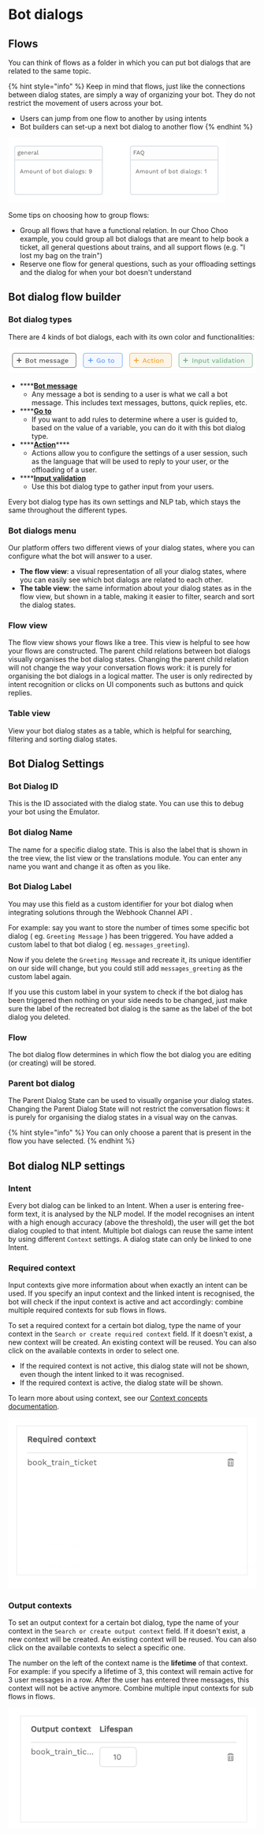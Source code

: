 # Bot dialogs

## Flows

You can think of flows as a folder in which you can put bot dialogs that are related to the same topic.

{% hint style="info" %}
Keep in mind that flows, just like the connections between dialog states, are simply a way of organizing your bot. They do not restrict the movement of users across your bot.

* Users can jump from one flow to another by using intents 
* Bot builders can set-up a next bot dialog to another flow
{% endhint %}

![](../../.gitbook/assets/image%20%286%29.png)

Some tips on choosing how to group flows:

* Group all flows that have a functional relation. In our Choo Choo example, you could group all bot dialogs that are meant to help book a ticket, all general questions about trains, and all support flows \(e.g. "I lost my bag on the train"\)
* Reserve one flow for general questions, such as your offloading settings and the dialog for when your bot doesn't understand

## Bot dialog flow builder

### Bot dialog types

There are 4 kinds of bot dialogs, each with its own color and functionalities:

![](../../.gitbook/assets/image%20%28152%29.png)

* \*\*\*\*[**Bot message**](message-components.md)
  * Any message a bot is sending to a user is what we call a bot message. This includes text messages, buttons, quick replies, etc.
* \*\*\*\*[**Go to**](plugins.md)
  * If you want to add rules to determine where a user is guided to, based on the value of a variable, you can do it with this bot dialog type.
* \*\*\*\*[**Action**](action-bot-dialog.md)\*\*\*\*
  * Actions allow you to configure the settings of a user session, such as the language that will be used to reply to your user, or the offloading of a user.
* \*\*\*\*[**Input validation**](user-input-bot-dialog.md)
  * Use this bot dialog type to gather input from your users.

Every bot dialog type has its own settings and NLP tab, which stays the same throughout the different types.

### Bot dialogs menu

Our platform offers two different views of your dialog states, where you can configure what the bot will answer to a user.

* **The flow view**: a visual representation of all your dialog states, where you can easily see which bot dialogs are related to each other.
* **The table view**: the same information about your dialog states as in the flow view, but shown in a table, making it easier to filter, search and sort the dialog states.

### Flow view

The flow view shows your flows like a tree. This view is helpful to see how your flows are constructed. The parent child relations between bot dialogs visually organises the bot dialog states. Changing the parent child relation will not change the way your conversation flows work: it is purely for organising the bot dialogs in a logical matter. The user is only redirected by intent recognition or clicks on UI components such as buttons and quick replies.

### Table view

View your bot dialog states as a table, which is helpful for searching, filtering and sorting dialog states.

## Bot Dialog Settings

### Bot Dialog ID

This is the ID associated with the dialog state. You can use this to debug your bot using the Emulator.

### Bot dialog Name

The name for a specific dialog state. This is also the label that is shown in the tree view, the list view or the translations module. You can enter any name you want and change it as often as you like.

###  Bot Dialog Label

You may use this field as a custom identifier for your bot dialog when integrating solutions through the Webhook Channel API .

For example: say you want to store the number of times some specific bot dialog \( eg. `Greeting Message` \) has been triggered. You have added a custom label to that bot dialog \( eg. `messages_greeting`\).

Now if you delete the `Greeting Message` and recreate it, its unique identifier on our side will change, but you could still add `messages_greeting` as the custom label again.

If you use this custom label in your system to check if the bot dialog has been triggered then nothing on your side needs to be changed, just make sure the label of the recreated bot dialog is the same as the label of the bot dialog you deleted.

### Flow

The bot dialog flow determines in which flow the bot dialog you are editing \(or creating\) will be stored.

### Parent bot dialog

The Parent Dialog State can be used to visually organise your dialog states. Changing the Parent Dialog State will not restrict the conversation flows: it is purely for organising the dialog states in a visual way on the canvas.

{% hint style="info" %}
You can only choose a parent that is present in the flow you have selected.
{% endhint %}

## Bot dialog NLP settings

### Intent

Every bot dialog can be linked to an Intent. When a user is entering free-form text, it is analysed by the NLP model. If the model recognises an intent with a high enough accuracy \(above the threshold\), the user will get the bot dialog coupled to that intent. Multiple bot dialogs can reuse the same intent by using different `Context` settings. A dialog state can only be linked to one Intent.

### Required context

Input contexts give more information about when exactly an intent can be used. If you specify an input context and the linked intent is recognised, the bot will check if the input context is active and act accordingly: combine multiple required contexts for sub flows in flows.

To set a required context for a certain bot dialog, type the name of your context in the `Search or create required context` field. If it doesn't exist, a new context will be created. An existing context will be reused. You can also click on the available contexts in order to select one.

* If the required context is not active, this dialog state will not be shown, even though the intent linked to it was recognised.
* If the required context is active, the dialog state will be shown.

To learn more about using context, see our [Context concepts documentation](../../understanding-users/using-context.md).

![](../../.gitbook/assets/image%20%28245%29.png)

### Output contexts

To set an output context for a certain bot dialog, type the name of your context in the `Search or create output context` field. If it doesn't exist, a new context will be created. An existing context will be reused. You can also click on the available contexts to select a specific one.  
  
The number on the left of the context name is the **lifetime** of that context. For example: if you specify a lifetime of 3, this context will remain active for 3 user messages in a row. After the user has entered three messages, this context will not be active anymore. Combine multiple input contexts for sub flows in flows.

![](../../.gitbook/assets/image%20%2829%29.png)

